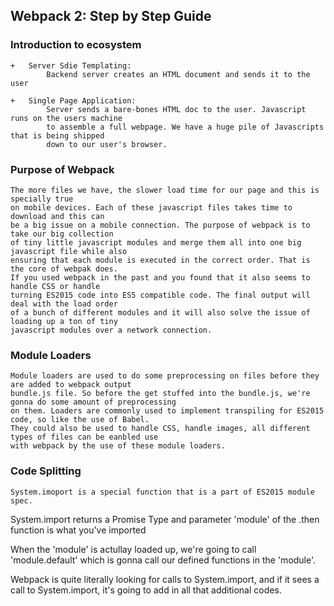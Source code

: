 ## Webpack 2: Step by Step Guide

### Introduction to ecosystem
	
	+ 	Server Sdie Templating: 
			Backend server creates an HTML document and sends it to the user

	+ 	Single Page Application:
			Server sends a bare-bones HTML doc to the user. Javascript runs on the users machine
			to assemble a full webpage. We have a huge pile of Javascripts that is being shipped
			down to our user's browser.

### Purpose of Webpack
	
	The more files we have, the slower load time for our page and this is specially true
	on mobile devices. Each of these javascript files takes time to download and this can
	be a big issue on a mobile connection. The purpose of webpack is to take our big collection
	of tiny little javascript modules and merge them all into one big javascript file while also
	ensuring that each module is executed in the correct order. That is the core of webpak does.
	If you used webpack in the past and you found that it also seems to handle CSS or handle 
	turning ES2015 code into ES5 compatible code. The final output will deal with the load order
	of a bunch of different modules and it will also solve the issue of loading up a ton of tiny
	javascript modules over a network connection.

### Module Loaders
	
	Module loaders are used to do some preprocessing on files before they are added to webpack output 
	bundle.js file. So before the get stuffed into the bundle.js, we're gonna do some amount of preprocessing
	on them. Loaders are commonly used to implement transpiling for ES2015 code, so like the use of Babel. 
	They could also be used to handle CSS, handle images, all different types of files can be eanbled use
	with webpack by the use of these module loaders.

### Code Splitting

	System.imoport is a special function that is a part of ES2015 module spec.
  System.import returns a Promise Type and parameter 'module' of the .then function
  is what you've imported

  When the 'module' is actullay loaded up, we're going to call 'module.default' which is
  gonna call our defined functions in the 'module'. 

  Webpack is quite literally looking for calls to System.import, and if it sees a call
  to System.import, it's going to add in all that additional codes.